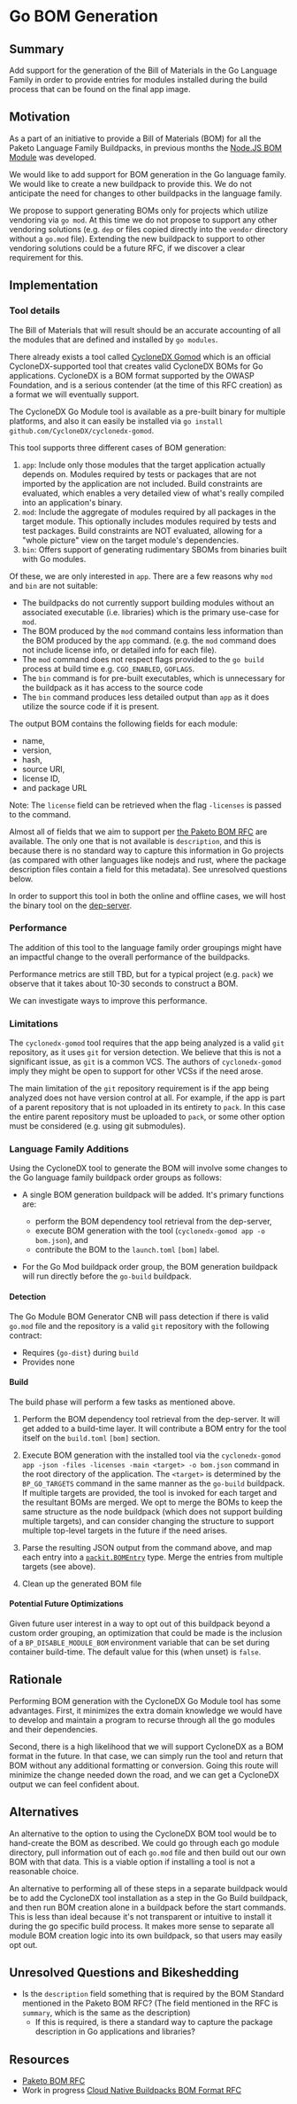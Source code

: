# Go BOM Generation

## Summary

Add support for the generation of the Bill of Materials in the Go Language Family in order to provide entries for
modules installed during the build process that can be found on the final app image.

## Motivation

As a part of an initiative to provide a Bill of Materials (BOM) for all the Paketo Language Family Buildpacks, in
previous months
the [Node.JS BOM Module](https://github.com/paketo-buildpacks/rfcs/blob/main/text/nodejs/0013-install-bom.md) was
developed.

We would like to add support for BOM generation in the Go language family. We would like to create a new buildpack to
provide this. We do not anticipate the need for changes to other buildpacks in the language family.

We propose to support generating BOMs only for projects which utilize vendoring via `go mod`. At this time we do not
propose to support any other vendoring solutions
(e.g. `dep` or files copied directly into the `vendor` directory without a
`go.mod` file). Extending the new buildpack to support to other vendoring solutions could be a future RFC, if we
discover a clear requirement for this.

## Implementation

### Tool details

The Bill of Materials that will result should be an accurate accounting of all the modules that are defined and
installed by `go modules`.

There already exists a tool called [CycloneDX Gomod](https://github.com/CycloneDX/cyclonedx-gomod) which is an official
CycloneDX-supported tool that creates valid CycloneDX BOMs for Go applications. CycloneDX is a BOM format supported by
the OWASP Foundation, and is a serious contender (at the time of this RFC creation) as a format we will eventually
support.

The CycloneDX Go Module tool is available as a pre-built binary for multiple platforms, and also it can easily be
installed via `go install github.com/CycloneDX/cyclonedx-gomod`.

This tool supports three different cases of BOM generation:

1. `app`: Include only those modules that the target application actually depends on. Modules required by tests or
   packages that are not imported by the application are not included. Build constraints are evaluated, which enables a
   very detailed view of what's really compiled into an application's binary.
2. `mod`: Include the aggregate of modules required by all packages in the target module. This optionally includes
   modules required by tests and test packages. Build constraints are NOT evaluated, allowing for a "whole picture" view
   on the target module's dependencies.
3. `bin`: Offers support of generating rudimentary SBOMs from binaries built with Go modules.

Of these, we are only interested in `app`. There are a few reasons why `mod` and `bin` are not suitable:

* The buildpacks do not currently support building modules without an associated
executable (i.e. libraries) which is the primary use-case for `mod`.
* The BOM produced by the `mod` command contains less information than the BOM produced by the `app` command.
(e.g. the `mod` command does not include license info, or detailed info for each file).
* The `mod` command does not respect flags provided to the `go build`
  process at build time e.g. `CGO_ENABLED`, `GOFLAGS`.
* The `bin` command is for pre-built executables, which is unnecessary for the buildpack as it has access to the source code
* The `bin` command produces less detailed output than `app` as it does utilize the source code if it is present.

The output BOM contains the following fields for each module:

* name,
* version,
* hash,
* source URI,
* license ID,
* and package URL

Note: The `license` field can be retrieved when the flag `-licenses` is passed to the command.

Almost all of fields that we aim to support
per [the Paketo BOM RFC](https://github.com/paketo-buildpacks/rfcs/blob/main/text/0033-bill-of-materials.md#overall-schema)
are available. The only one that is not available is `description`, and this is because there is no standard way to
capture this information in Go projects (as compared with other languages like nodejs and rust, where the package
description files contain a field for this metadata). See unresolved questions below.

In order to support this tool in both the online and offline cases, we will host the binary tool on
the [dep-server](https://github.com/paketo-buildpacks/dep-server).

### Performance

The addition of this tool to the language family order groupings might have an impactful change to the overall
performance of the buildpacks.

Performance metrics are still TBD, but for a typical project (e.g. `pack`) we observe that it takes about 10-30 seconds
to construct a BOM.

We can investigate ways to improve this performance.

### Limitations

The `cyclonedx-gomod` tool requires that the app being analyzed is a valid `git`
repository, as it uses `git` for version detection. We believe that this is not
a significant issue, as `git` is a common VCS. The authors of `cyclonedx-gomod`
imply they might be open to support for other VCSs if the need arose.

The main limitation of the `git` repository requirement is if the app
being analyzed does not have version control at all.
For example, if the app is part of a parent repository that is not uploaded in its
entirety to `pack`. In this case the entire parent repository must be uploaded
to `pack`, or some other option must be considered (e.g. using git submodules).

### Language Family Additions

Using the CycloneDX tool to generate the BOM will involve some changes to the Go language family buildpack order groups
as follows:

* A single BOM generation buildpack will be added. It's primary functions are:
    * perform the BOM dependency tool retrieval from the dep-server,
    * execute BOM generation with the tool (`cyclonedx-gomod app -o bom.json`), and
    * contribute the BOM to the `launch.toml` `[bom]` label.

* For the Go Mod buildpack order group, the BOM generation buildpack will run directly before the `go-build` buildpack.

#### Detection

The Go Module BOM Generator CNB will pass detection if there is valid `go.mod` file and the repository is a valid `git` repository with the following contract:

* Requires {`go-dist`} during `build`
* Provides none

#### Build

The build phase will perform a few tasks as mentioned above.

1. Perform the BOM dependency tool retrieval from the dep-server. It will get added to a build-time layer. It will
   contribute a BOM entry for the tool itself on the `build.toml` `[bom]` section.

2. Execute BOM generation with the installed tool via the
`cyclonedx-gomod app -json -files -licenses -main <target> -o bom.json` command in the root
   directory of the application. The `<target>` is determined by the
   `BP_GO_TARGETS` command in the same manner as the `go-build` buildpack. If
   multiple targets are provided, the tool is invoked for each target and the
   resultant BOMs are merged. We opt to merge the BOMs to keep the same
   structure as the node buildpack (which does not support building multiple
   targets), and can consider changing the structure to support multiple
   top-level targets in the future if the need arises.

3. Parse the resulting JSON output from the command above, and map each entry into a
   [`packit.BOMEntry`](https://github.com/paketo-buildpacks/packit/blob/fc612d69a93a6f36f4fe97a25076cc8eddf0b544/bom.go#L10) type.
   Merge the entries from multiple targets (see above).

4. Clean up the generated BOM file

#### Potential Future Optimizations

Given future user interest in a way to opt out of this buildpack beyond a custom order grouping, an optimization that
could be made is the inclusion of a
`BP_DISABLE_MODULE_BOM` environment variable that can be set during container build-time. The default value for this (when unset) is `false`.

## Rationale

Performing BOM generation with the CycloneDX Go Module tool has some advantages. First, it minimizes the extra domain
knowledge we would have to develop and maintain a program to recurse through all the go modules and their dependencies.

Second, there is a high likelihood that we will support CycloneDX as a BOM format in the future. In that case, we can
simply run the tool and return that BOM without any additional formatting or conversion. Going this route will minimize
the change needed down the road, and we can get a CycloneDX output we can feel confident about.

## Alternatives

An alternative to the option to using the CycloneDX BOM tool would be to hand-create the BOM as described. We could go
through each go module directory, pull information out of each `go.mod` file and then build out our own BOM with that
data. This is a viable option if installing a tool is not a reasonable choice.

An alternative to performing all of these steps in a separate buildpack would be to add the CycloneDX tool installation
as a step in the Go Build buildpack, and then run BOM creation alone in a buildpack before the start commands. This is
less than ideal because it's not transparent or intuitive to install it during the go specific build process. It makes
more sense to separate all module BOM creation logic into its own buildpack, so that users may easily opt out.

## Unresolved Questions and Bikeshedding

* Is the `description` field something that is required by the BOM Standard mentioned in the Paketo BOM RFC? (The field
  mentioned in the RFC is `summary`, which is the same as the description)
    * If this is required, is there a standard way to capture the package description in Go applications and libraries?

## Resources

* [Paketo BOM RFC](https://github.com/paketo-buildpacks/rfcs/blob/main/text/0033-bill-of-materials.md#overall-schema)
* Work in progress [Cloud Native Buildpacks BOM Format RFC](https://github.com/buildpacks/rfcs/pull/166)
